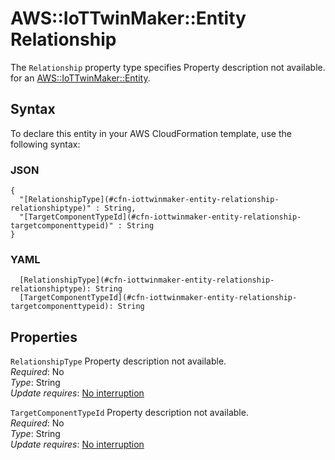 # AWS::IoTTwinMaker::Entity Relationship<a name="aws-properties-iottwinmaker-entity-relationship"></a>

<a name="aws-properties-iottwinmaker-entity-relationship-description"></a>The `Relationship` property type specifies Property description not available\. for an [AWS::IoTTwinMaker::Entity](aws-resource-iottwinmaker-entity.md)\.

## Syntax<a name="aws-properties-iottwinmaker-entity-relationship-syntax"></a>

To declare this entity in your AWS CloudFormation template, use the following syntax:

### JSON<a name="aws-properties-iottwinmaker-entity-relationship-syntax.json"></a>

```
{
  "[RelationshipType](#cfn-iottwinmaker-entity-relationship-relationshiptype)" : String,
  "[TargetComponentTypeId](#cfn-iottwinmaker-entity-relationship-targetcomponenttypeid)" : String
}
```

### YAML<a name="aws-properties-iottwinmaker-entity-relationship-syntax.yaml"></a>

```
  [RelationshipType](#cfn-iottwinmaker-entity-relationship-relationshiptype): String
  [TargetComponentTypeId](#cfn-iottwinmaker-entity-relationship-targetcomponenttypeid): String
```

## Properties<a name="aws-properties-iottwinmaker-entity-relationship-properties"></a>

`RelationshipType` <a name="cfn-iottwinmaker-entity-relationship-relationshiptype"></a>
Property description not available\.  
_Required_: No  
_Type_: String  
_Update requires_: [No interruption](https://docs.aws.amazon.com/AWSCloudFormation/latest/UserGuide/using-cfn-updating-stacks-update-behaviors.html#update-no-interrupt)

`TargetComponentTypeId` <a name="cfn-iottwinmaker-entity-relationship-targetcomponenttypeid"></a>
Property description not available\.  
_Required_: No  
_Type_: String  
_Update requires_: [No interruption](https://docs.aws.amazon.com/AWSCloudFormation/latest/UserGuide/using-cfn-updating-stacks-update-behaviors.html#update-no-interrupt)
